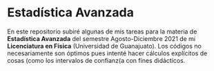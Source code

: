 # Estadística Avanzada
En este repositorio subiré algunas de mis tareas para la materia de __Estadística Avanzada__ del semestre Agosto-Diciembre 2021 de mi __Licenciatura en Física__ (Universidad de Guanajuato). Los códigos no necesariamente son óptimos pues intenté hacer cálculos explícitos de cosas (como los intervalos de confianz(a con fines didácticos.
